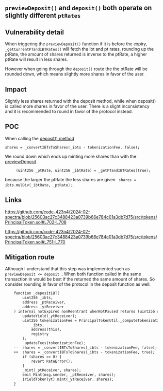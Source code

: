 ## `previewDeposit()` and `deposit()` both operate on slightly different `ptRates`  

## Vulnerability detail

When triggering the `previewDeposit()` function if it is before the expiry, `_getCurrentPTandIBTRates()` will fetch the ibt and pt rates, rounding up the ptRate, the amount of shares returned is inverse to the ptRate, a higher ptRate will result in less shares. 

However when going through the `deposit()` route the the ptRate will be rounded down, which means slightly more shares in favor of the user. 

## Impact

Slightly less shares returned with the deposit method, while when deposit() is called more shares in favor of the user. There is a slight inconsistency and it is recommended to round in favor of the protocol instead. 

## POC

When calling the [deposit() method](https://github.com/code-423n4/2024-02-spectra/blob/25603ac27c3488423a0739b66e784c01a3db7d75/src/tokens/PrincipalToken.sol#L763)

```solidity
shares = _convertIBTsToShares(_ibts - tokenizationFee, false);
```
We round down which ends up minting more shares than with the [previewDeposit](https://github.com/code-423n4/2024-02-spectra/blob/25603ac27c3488423a0739b66e784c01a3db7d75/src/tokens/PrincipalToken.sol#L703)

```solidity
     (uint256 _ptRate, uint256 _ibtRate) = _getPTandIBTRates(true); 
```

because the larger the ptRate the less shares are given ` shares = ibts.mulDiv(_ibtRate, _ptRate);`. 



## Links
https://github.com/code-423n4/2024-02-spectra/blob/25603ac27c3488423a0739b66e784c01a3db7d75/src/tokens/PrincipalToken.sol#L702-L708


https://github.com/code-423n4/2024-02-spectra/blob/25603ac27c3488423a0739b66e784c01a3db7d75/src/tokens/PrincipalToken.sol#L751-L770


## Mitigation route

Although I understand that this step was implemented such as `previewDeposit <= deposit `. When both function called in the same transaction in would be best if the returned the same amount of shares. So consider rounding in favor of the protocol in the deposit function as well.

```diff
    function _depositIBT(
        uint256 _ibts,
        address _ptReceiver,
        address _ytReceiver
    ) internal notExpired nonReentrant whenNotPaused returns (uint256 shares) {
        updateYield(_ytReceiver);
        uint256 tokenizationFee = PrincipalTokenUtil._computeTokenizationFee(
            _ibts,
            address(this),
            registry
        );
        _updateFees(tokenizationFee);
    --  shares = _convertIBTsToShares(_ibts - tokenizationFee, false);
    ++  shares = _convertIBTsToShares(_ibts - tokenizationFee, true);
        if (shares == 0) {
            revert RateError();
        }
        _mint(_ptReceiver, shares);
        emit Mint(msg.sender, _ptReceiver, shares);
        IYieldToken(yt).mint(_ytReceiver, shares);
    }


```
